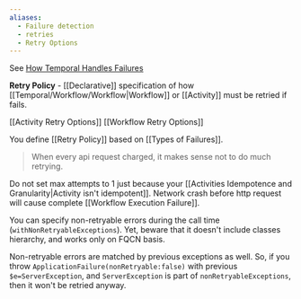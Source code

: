 ```yaml
---
aliases:
  - Failure detection
  - retries
  - Retry Options
---
```

See [How Temporal Handles Failures](https://docs.temporal.io/encyclopedia/event-history/event-history-dotnet#How-History-Replay-Provides-Durable-Execution)

**Retry Policy** - [[Declarative]] specification of how [[Temporal/Workflow/Workflow|Workflow]] or [[Activity]] must be retried if fails.

[[Activity Retry Options]]
[[Workflow Retry Options]]

You define [[Retry Policy]] based on [[Types of Failures]].

> When every api request charged, it makes sense not to do much retrying.

Do not set max attempts to 1 just because your [[Activities Idempotence and Granularity|Activity isn't idempotent]]. Network crash before http request will cause complete [[Workflow Execution Failure]].

You can specify non-retryable errors during the call time (`withNonRetryableExceptions`). Yet, beware that it doesn't include classes hierarchy, and works only on FQCN basis. 

Non-retryable errors are matched by previous exceptions as well. So, if you throw `ApplicationFailure(nonRetryable:false)` with previous `$e=ServerException`, and `ServerException` is part of `nonRetryableExceptions`, then it won't be retried anyway.


